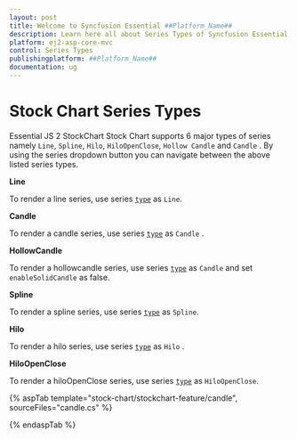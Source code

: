 ```yaml
---
layout: post
title: Welcome to Syncfusion Essential ##Platform_Name##
description: Learn here all about Series Types of Syncfusion Essential ##Platform_Name## widgets based on HTML5 and jQuery.
platform: ej2-asp-core-mvc
control: Series Types
publishingplatform: ##Platform_Name##
documentation: ug
---
```



# Stock Chart Series Types

Essential JS 2 StockChart  Stock Chart supports 6 major types of series namely `Line`, `Spline`, `Hilo`, `HiloOpenClose`, `Hollow Candle` and `Candle` . By using the series dropdown button you can navigate between the above listed series types.

<!-- markdownlint-disable MD036 -->

**Line**

To render a line series, use series [`type`](https://help.syncfusion.com/cr/aspnetcore-js2/Syncfusion.EJ2.Charts.StockChartStockChartSeries.html#Syncfusion_EJ2_Charts_StockChartStockChartSeries_Type) as `Line`.

**Candle**

To render a candle series, use series [`type`](https://help.syncfusion.com/cr/aspnetcore-js2/Syncfusion.EJ2.Charts.StockChartStockChartSeries.html#Syncfusion_EJ2_Charts_StockChartStockChartSeries_Type) as `Candle` .

**HollowCandle**

To render a hollowcandle series, use series [`type`](https://help.syncfusion.com/cr/aspnetcore-js2/Syncfusion.EJ2.Charts.StockChartStockChartSeries.html#Syncfusion_EJ2_Charts_StockChartStockChartSeries_Type) as `Candle` and set `enableSolidCandle` as false.

**Spline**

To render a spline series, use series [`type`](https://help.syncfusion.com/cr/aspnetcore-js2/Syncfusion.EJ2.Charts.StockChartStockChartSeries.html#Syncfusion_EJ2_Charts_StockChartStockChartSeries_Type) as `Spline`.

**Hilo**

To render a hilo series, use series [`type`](https://help.syncfusion.com/cr/aspnetcore-js2/Syncfusion.EJ2.Charts.StockChartStockChartSeries.html#Syncfusion_EJ2_Charts_StockChartStockChartSeries_Type) as `Hilo` .

**HiloOpenClose**

To render a hiloOpenClose series, use series [`type`](https://help.syncfusion.com/cr/aspnetcore-js2/Syncfusion.EJ2.Charts.StockChartStockChartSeries.html#Syncfusion_EJ2_Charts_StockChartStockChartSeries_Type) as `HiloOpenClose`.

{% aspTab template="stock-chart/stockchart-feature/candle", sourceFiles="candle.cs" %}

{% endaspTab %}
